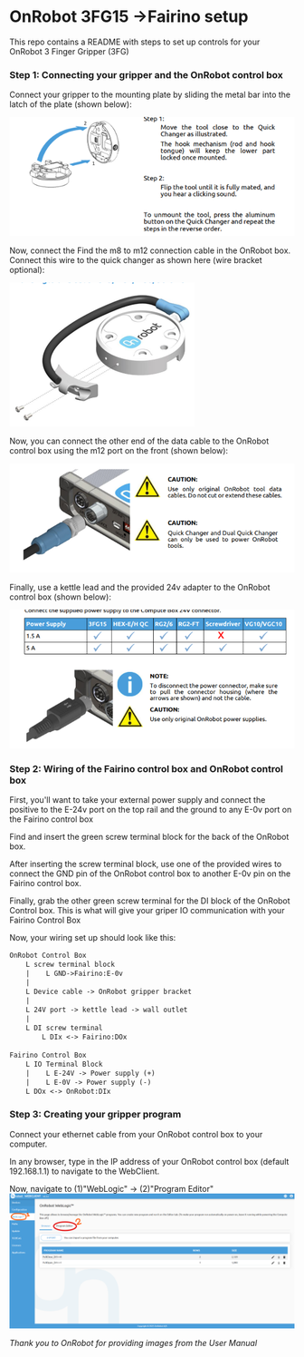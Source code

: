 # OnRobot 3FG15 ->Fairino setup
This repo contains a README with steps to set up controls for your OnRobot 3 Finger Gripper (3FG)

### Step 1: Connecting your gripper and the OnRobot control box
Connect your gripper to the mounting plate by sliding the metal bar into the latch of the plate (shown below):

![alt text](image-1.png)

Now, connect the 
Find the m8 to m12 connection cable in the OnRobot box. Connect this wire to the quick changer as shown here (wire bracket optional):

![alt text](image.png)

Now, you can connect the other end of the data cable to the OnRobot control box using the m12 port on the front (shown below):

![alt text](image-2.png)

Finally, use a kettle lead and the provided 24v adapter to the OnRobot control box (shown below):

![alt text](image-3.png)

### Step 2: Wiring of the Fairino control box and OnRobot control box
First, you'll want to take your external power supply and connect the positive to the E-24v port on the top rail and the ground to any E-0v port on the Fairino control box

Find and insert the green screw terminal block for the back of the OnRobot box.

After inserting the screw terminal block, use one of the provided wires to connect the GND pin of the OnRobot control box to another E-0v pin on the Fairino control box.

Finally, grab the other green screw terminal for the DI block of the OnRobot Control box. This is what will give your griper IO communication with your Fairino Control Box

Now, your wiring set up should look like this:


    OnRobot Control Box
        L screw terminal block
        |    L GND->Fairino:E-0v
        |
        L Device cable -> OnRobot gripper bracket
        |
        L 24V port -> kettle lead -> wall outlet
        |
        L DI screw terminal
            L DIx <-> Fairino:DOx

    Fairino Control Box
        L IO Terminal Block
        |    L E-24V -> Power supply (+)
        |    L E-0V -> Power supply (-)
        L DOx <-> OnRobot:DIx

### Step 3: Creating your gripper program
Connect your ethernet cable from your OnRobot control box to your computer.

In any browser, type in the IP address of your OnRobot control box (default 192.168.1.1) to navigate to the WebClient.

Now, navigate to (1)"WebLogic" -> (2)"Program Editor"
![alt text](image-4.png)



*Thank you to OnRobot for providing images from the User Manual*